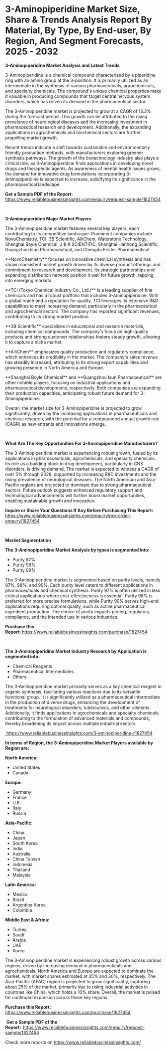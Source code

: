 <p><h1>3-Aminopiperidine Market Size, Share & Trends Analysis Report By Material, By Type, By End-user, By Region, And Segment Forecasts, 2025 - 2032</h1></p><p><strong>3-Aminopiperidine Market Analysis and Latest Trends</strong></p>
<p><p>3-Aminopiperidine is a chemical compound characterized by a piperidine ring with an amino group at the 3-position. It is primarily utilized as an intermediate in the synthesis of various pharmaceuticals, agrochemicals, and specialty chemicals. The compound's unique chemical properties make it valuable in producing compounds that target central nervous system disorders, which has driven its demand in the pharmaceutical sector.</p><p>The 3-Aminopiperidine market is projected to grow at a CAGR of 13.3% during the forecast period. This growth can be attributed to the rising prevalence of neurological diseases and the increasing investment in pharmaceutical research and development. Additionally, the expanding applications in agrochemicals and biochemical sectors are further propelling market growth.</p><p>Recent trends indicate a shift towards sustainable and environmentally friendly production methods, with manufacturers exploring greener synthesis pathways. The growth of the biotechnology industry also plays a critical role, as 3-Aminopiperidine finds applications in developing novel drugs and therapeutic agents. As awareness of mental health issues grows, the demand for innovative drug formulations incorporating 3-Aminopiperidine is expected to increase, solidifying its significance in the pharmaceutical landscape.</p></p>
<p><strong>Get a Sample PDF of the Report:&nbsp;</strong> <a href="https://www.reliablebusinessinsights.com/enquiry/request-sample/1827454?utm_campaign=2214&utm_medium=2&utm_source=Github&utm_content=ia&utm_term=03022025&utm_id=3-aminopiperidine">https://www.reliablebusinessinsights.com/enquiry/request-sample/1827454</a></p>
<p>&nbsp;</p>
<p><strong>3-Aminopiperidine Major Market Players</strong></p>
<p><p>The 3-Aminopiperidine market features several key players, each contributing to its competitive landscape. Prominent companies include NovoChemistry, TCI, 3B Scientific, AlliChem, Waterstone Technology, Shanghai Boyle Chemical, J & K SCIENTIFIC, Shanghai Hanhong Scientific, Guangzhou Isun Pharmaceutical, and Chengdu Firster Pharmaceutical.</p><p>**NovoChemistry** focuses on innovative chemical synthesis and has shown consistent market growth driven by its diverse product offerings and commitment to research and development. Its strategic partnerships and expanding distribution network position it well for future growth, tapping into emerging markets.</p><p>**TCI (Tokyo Chemical Industry Co., Ltd.)** is a leading supplier of fine chemicals and has a robust portfolio that includes 3-Aminopiperidine. With a global reach and a reputation for quality, TCI leverages its extensive R&D capabilities to meet increasing demand, particularly in the pharmaceutical and agrochemical sectors. The company has reported significant revenues, contributing to its strong market position.</p><p>**3B Scientific** specializes in educational and research materials, including chemical compounds. The company's focus on high-quality products and strong customer relationships fosters steady growth, allowing it to capture a niche market.</p><p>**AlliChem** emphasizes quality production and regulatory compliance, which enhances its credibility in the market. The company's sales revenue has steadily increased, attributing to its strong export capabilities and growing presence in North America and Europe.</p><p>**Shanghai Boyle Chemical** and **Guangzhou Isun Pharmaceutical** are other notable players, focusing on industrial applications and pharmaceutical developments, respectively. Both companies are expanding their production capacities, anticipating robust future demand for 3-Aminopiperidine.</p><p>Overall, the market size for 3-Aminopiperidine is projected to grow significantly, driven by the increasing applications in pharmaceuticals and chemical research, with the potential for a compounded annual growth rate (CAGR) as new entrants and innovations emerge.</p></p>
<p>&nbsp;</p>
<p><strong>What Are The Key Opportunities For 3-Aminopiperidine Manufacturers?</strong></p>
<p><p>The 3-Aminopiperidine market is experiencing robust growth, fueled by its applications in pharmaceuticals, agrochemicals, and specialty chemicals. Its role as a building block in drug development, particularly in CNS disorders, is driving demand. The market is expected to witness a CAGR of over 5% through 2028, supported by increasing R&D investments and the rising prevalence of neurological diseases. The North American and Asia-Pacific regions are projected to dominate due to strong pharmaceutical sectors. Future outlook suggests enhanced regulatory support and technological advancements will further boost market opportunities, enabling sustainable growth and innovation.</p></p>
<p><strong>Inquire or Share Your Questions If Any Before Purchasing This Report:</strong> <a href="https://www.reliablebusinessinsights.com/enquiry/pre-order-enquiry/1827454?utm_campaign=2214&utm_medium=2&utm_source=Github&utm_content=ia&utm_term=03022025&utm_id=3-aminopiperidine">https://www.reliablebusinessinsights.com/enquiry/pre-order-enquiry/1827454</a></p>
<p>&nbsp;</p>
<p><strong>Market Segmentation</strong></p>
<p><strong>The 3-Aminopiperidine Market Analysis by types is segmented into:</strong></p>
<p><ul><li>Purity 97%</li><li>Purity 98%</li><li>Purity 99%</li></ul></p>
<p><p>The 3-Aminopiperidine market is segmented based on purity levels, namely 97%, 98%, and 99%. Each purity level caters to different applications in pharmaceuticals and chemical synthesis. Purity 97% is often utilized in less critical applications where cost-effectiveness is essential. Purity 98% is preferred for more precise formulations, while Purity 99% serves high-end applications requiring optimal quality, such as active pharmaceutical ingredient production. The choice of purity impacts pricing, regulatory compliance, and the intended use in various industries.</p></p>
<p><strong>Purchase this Report:&nbsp;</strong><a href="https://www.reliablebusinessinsights.com/purchase/1827454?utm_campaign=2214&utm_medium=2&utm_source=Github&utm_content=ia&utm_term=03022025&utm_id=3-aminopiperidine">https://www.reliablebusinessinsights.com/purchase/1827454</a></p>
<p>&nbsp;</p>
<p><strong>The 3-Aminopiperidine Market Industry Research by Application is segmented into:</strong></p>
<p><ul><li>Chemical Reagents</li><li>Pharmaceutical Intermediates</li><li>Others</li></ul></p>
<p><p>The 3-Aminopiperidine market primarily serves as a key chemical reagent in organic synthesis, facilitating various reactions due to its versatile functional group. It is significantly utilized as a pharmaceutical intermediate in the production of diverse drugs, enhancing the development of treatments for neurological disorders, tuberculosis, and other ailments. Additionally, it finds applications in agrochemicals and specialty chemicals, contributing to the formulation of advanced materials and compounds, thereby broadening its impact across multiple industrial sectors.</p></p>
<p><a href="https://www.reliablebusinessinsights.com/3-aminopiperidine-r1827454?utm_campaign=2214&utm_medium=2&utm_source=Github&utm_content=ia&utm_term=03022025&utm_id=3-aminopiperidine">&nbsp;https://www.reliablebusinessinsights.com/3-aminopiperidine-r1827454</a></p>
<p><strong>In terms of Region, the 3-Aminopiperidine Market Players available by Region are:</strong></p>
<p>
    <p> <strong> North America: </strong>
        <ul>
            <li>United States</li>
            <li>Canada</li>
        </ul>
        </p> 
    <p> <strong> Europe: </strong>
        <ul>
            <li>Germany</li>
            <li>France</li>
            <li>U.K.</li>
            <li>Italy</li>
            <li>Russia</li>
        </ul>
        </p> 
    <p> <strong> Asia-Pacific: </strong>
        <ul>
            <li>China</li>
            <li>Japan</li>
            <li>South Korea</li>
            <li>India</li>
            <li>Australia</li>
            <li>China Taiwan</li>
            <li>Indonesia</li>
            <li>Thailand</li>
            <li>Malaysia</li>
        </ul>
        </p> 
    <p> <strong> Latin America: </strong>
        <ul>
            <li>Mexico</li>
            <li>Brazil</li>
            <li>Argentina Korea</li>
            <li>Colombia</li>
        </ul>
        </p> 
    <p> <strong> Middle East & Africa: </strong>
        <ul>
            <li>Turkey</li>
            <li>Saudi</li>
            <li>Arabia</li>
            <li>UAE</li>
            <li>Korea</li>
        </ul>
    </p>
    </p>
<p><p>The 3-Aminopiperidine market is experiencing robust growth across various regions, driven by increasing demand in pharmaceuticals and agrochemicals. North America and Europe are expected to dominate the market, with market shares estimated at 35% and 30%, respectively. The Asia-Pacific (APAC) region is projected to grow significantly, capturing about 25% of the market, primarily due to rising industrial activities in countries like China, which holds a 10% share. Overall, the market is poised for continued expansion across these key regions.</p></p>
<p><strong>Purchase this Report: </strong><a href="https://www.reliablebusinessinsights.com/purchase/1827454?utm_campaign=2214&utm_medium=2&utm_source=Github&utm_content=ia&utm_term=03022025&utm_id=3-aminopiperidine">https://www.reliablebusinessinsights.com/purchase/1827454</a></p>
<p>&nbsp;<strong>Get a Sample PDF of the Report:&nbsp;&nbsp;</strong><a href="https://www.reliablebusinessinsights.com/enquiry/request-sample/1827454?utm_campaign=2214&utm_medium=2&utm_source=Github&utm_content=ia&utm_term=03022025&utm_id=3-aminopiperidine">https://www.reliablebusinessinsights.com/enquiry/request-sample/1827454</a></p>
<p><strong></strong></p>
<p>Check more reports on <a href="https://www.reliablebusinessinsights.com/?utm_campaign=2214&utm_medium=2&utm_source=Github&utm_content=ia&utm_term=03022025&utm_id=3-aminopiperidine">https://www.reliablebusinessinsights.com/</a></p>